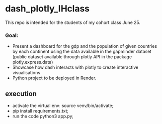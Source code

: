 # dash_plotly_IHclass
This repo is intended for the students of my cohort class June 25.


### Goal:

* Present a dashboard for the gdp and the population of given countries by each continent using the data available in the gapminder dataset (public dataset available through plotly API in the package plotly.express.data)
* Showcase how dash interacts with plotly to create interactive visualisations
* Python project to be deployed in Render.

## execution
* activate the virtual env: source venv/bin/activate;
* pip install requirements.txt;
* run the code python3 app.py;